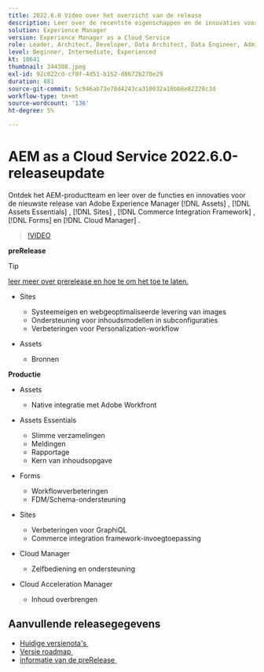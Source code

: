 ```yaml
---
title: 2022.6.0 Video over het overzicht van de release
description: Leer over de recentste eigenschappen en de innovaties voor 2022-6-0 versie voor Adobe Experience Manager  [!DNL Assets Essentials], [!DNL Sites], [!DNL Screens], [!DNL Forms]  en  [!DNL Cloud Foundation].
solution: Experience Manager
version: Experience Manager as a Cloud Service
role: Leader, Architect, Developer, Data Architect, Data Engineer, Admin, User
level: Beginner, Intermediate, Experienced
kt: 10641
thumbnail: 344308.jpeg
exl-id: 92c022cd-cf0f-4d51-b152-d8672b270e29
duration: 881
source-git-commit: 5c946ab73e78d4243ca310032a10bb8e82228c3d
workflow-type: tm+mt
source-wordcount: '136'
ht-degree: 5%

---
```


# AEM as a Cloud Service 2022.6.0-releaseupdate

Ontdek het AEM-productteam en leer over de functies en innovaties voor de nieuwste release van Adobe Experience Manager [!DNL Assets] , [!DNL Assets Essentials] , [!DNL Sites] , [!DNL Commerce Integration Framework] , [!DNL Forms] en [!DNL Cloud Manager] .

>[!VIDEO](https://video.tv.adobe.com/v/344308/?quality=12&learn=on)

**preRelease**

>[!TIP]
>
>[&#x200B; leer meer over prerelease en hoe te om het toe te laten.](https://experienceleague.adobe.com/docs/experience-manager-cloud-service/content/release-notes/prerelease.html?lang=nl-NL)

* Sites
   * Systeemeigen en webgeoptimaliseerde levering van images
   * Ondersteuning voor inhoudsmodellen in subconfiguraties
   * Verbeteringen voor Personalization-workflow

* Assets
   * Bronnen

**Productie**

* Assets
   * Native integratie met Adobe Workfront

* Assets Essentials
   * Slimme verzamelingen
   * Meldingen
   * Rapportage
   * Kern van inhoudsopgave

* Forms
   * Workflowverbeteringen
   * FDM/Schema-ondersteuning

* Sites
   * Verbeteringen voor GraphiQL
   * Commerce integration framework-invoegtoepassing

* Cloud Manager
   * Zelfbediening en ondersteuning

* Cloud Acceleration Manager
   * Inhoud overbrengen

<!-- Have questions about the release?  Discuss the release in [Experience League Communities](https://adobe.ly/3NDPR8Y). -->

## Aanvullende releasegegevens

* [&#x200B; Huidige versienota&#39;s &#x200B;](https://experienceleague.adobe.com/docs/experience-manager-cloud-service/content/release-notes/home.html?lang=nl-NL)
* [&#x200B; Versie roadmap &#x200B;](https://experienceleague.adobe.com/docs/experience-manager-release-information/aem-release-updates/update-releases-roadmap.html?lang=nl-NL)
* [&#x200B; informatie van de preRelease &#x200B;](https://experienceleague.adobe.com/docs/experience-manager-cloud-service/content/release-notes/prerelease.html?lang=nl-NL)
